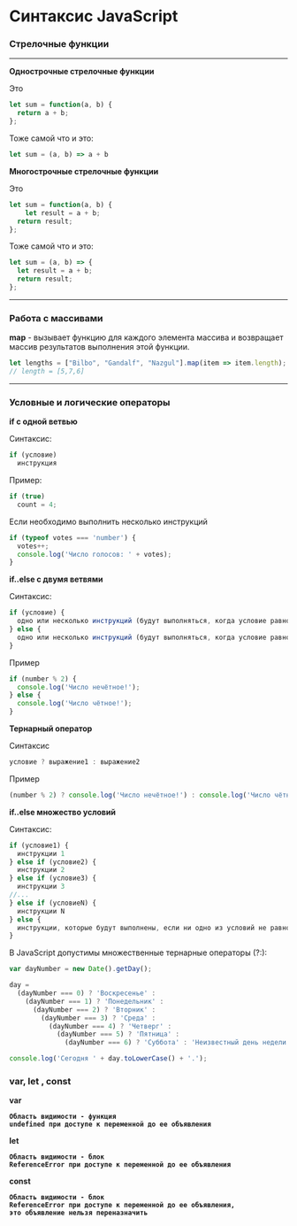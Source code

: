 <h1>Синтаксис JavaScript</h1>

<h3>Стрелочные функции</h3>

<hr>
<b>Однострочные стрелочные функции</b>

Это 
```javascript
let sum = function(a, b) {
  return a + b;
};
```
Тоже самой что и это:
```javascript
let sum = (a, b) => a + b
```

<b>Многострочные стрелочные функции</b>

Это 
```javascript
let sum = function(a, b) {
    let result = a + b;
  return result;
};
```
Тоже самой что и это:
```javascript
let sum = (a, b) => {  
  let result = a + b;
  return result; 
};
```
<hr>

<h3>Работа с массивами</h3>

<b>map</b> -  вызывает функцию для каждого элемента массива и возвращает массив результатов выполнения этой функции.

```javascript
let lengths = ["Bilbo", "Gandalf", "Nazgul"].map(item => item.length);
// length = [5,7,6]
```
<hr>
<h3>Условные и логические операторы</h3>

<b>if c одной ветвью</b>

Синтаксис:

```javascript
if (условие)
  инструкция
```

Пример:

```javascript
if (true)
  count = 4;
```

Если необходимо выполнить несколько инструкций

```javascript
if (typeof votes === 'number') {
  votes++;
  console.log('Число голосов: ' + votes);
}
```

<b>if..else c двумя ветвями</b>

Синтаксис:

```javascript
if (условие) {
  одно или несколько инструкций (будут выполняться, когда условие равно true или приведено к true)
} else {
  одно или несколько инструкций (будут выполняться, когда условие равно false или приведено к false)
}
```

Пример

```javascript
if (number % 2) {
  console.log('Число нечётное!');
} else {
  console.log('Число чётное!');
}
```

<b>Тернарный оператор</b>

Синтаксис
```javascript
условие ? выражение1 : выражение2
```

Пример
```javascript
(number % 2) ? console.log('Число нечётное!') : console.log('Число чётное!');
```

<b>if..else множество условий</b>

Синтаксис:

```javascript
if (условие1) {
  инструкции 1
} else if (условие2) {
  инструкции 2
} else if (условие3) {
  инструкции 3
//...
} else if (условиеN) {
  инструкции N
} else {
  инструкции, которые будут выполнены, если ни одно из условий не равно true или не приведёно к этом значению 
}
```

В JavaScript допустимы множественные тернарные операторы (?:):


```javascript
var dayNumber = new Date().getDay();

day =
  (dayNumber === 0) ? 'Воскресенье' :
    (dayNumber === 1) ? 'Понедельник' :
      (dayNumber === 2) ? 'Вторник' :
        (dayNumber === 3) ? 'Среда' :
          (dayNumber === 4) ? 'Четверг' :
            (dayNumber === 5) ? 'Пятница' :
              (dayNumber === 6) ? 'Суббота' : 'Неизвестный день недели';

console.log('Сегодня ' + day.toLowerCase() + '.');
```


<h3>var, let , const</h3>

<b>var<b/>

```
Область видимости - функция
undefined при доступе к переменной до ее объявления
```

<b>let</b>

```
Область видимости - блок
ReferenceError при доступе к переменной до ее объявления
```


<b>const</b>

```
Область видимости - блок
ReferenceError при доступе к переменной до ее объявления, 
это объявление нельзя переназначить
```
